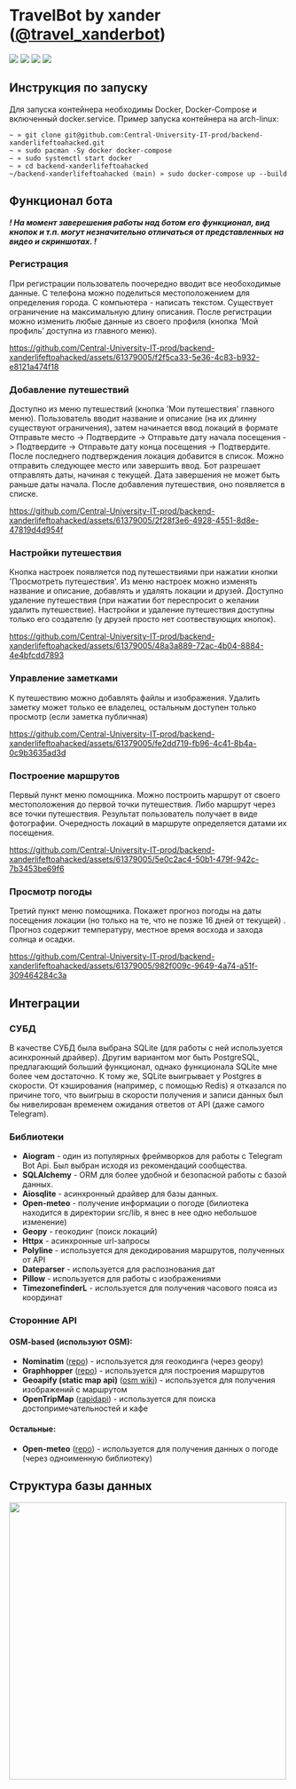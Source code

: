 # TravelBot by xander ([@travel_xanderbot](https://t.me/travel_xanderbot))

<a target="_blank" href="https://github.com/docker"><img src="https://img.shields.io/badge/Docker-blue"/></a> </a> 
<a target="_blank" href="https://github.com/aiogram"><img src="https://img.shields.io/badge/Aiogram-blue"/></a> </a> 
<a target="_blank" href="https://github.com/sqlite"><img src="https://img.shields.io/badge/SQLite-gray"/></a> </a> 
<a target="_blank" href="https://github.com/python"><img src="https://img.shields.io/badge/Python-yellow"/></a> </a> 

## Инструкция по запуску
Для запуска контейнера необходимы Docker, Docker-Compose и включенный docker.service. Пример запуска контейнера на arch-linux:
```
~ » git clone git@github.com:Central-University-IT-prod/backend-xanderlifeftoahacked.git
~ » sudo pacman -Sy docker docker-compose
~ » sudo systemctl start docker
~ » cd backend-xanderlifeftoahacked
~/backend-xanderlifeftoahacked (main) » sudo docker-compose up --build
```

## Функционал бота
**_! На момент заверешения работы над ботом его функционал, вид кнопок и т.п. могут незначительно отличаться от представленных на видео и скриншотах. !_**
### Регистрация
При регистрации пользователь поочередно вводит все необоходимые данные. С телефона можно поделиться местоположением для определения города.
С компьютера - написать текстом. Существует ограничение на максимальную длину описания. После регистрации можно изменить любые данные 
из своего профиля (кнопка 'Мой профиль' доступна из главного меню).

https://github.com/Central-University-IT-prod/backend-xanderlifeftoahacked/assets/61379005/f2f5ca33-5e36-4c83-b932-e8121a474f18

### Добавление путешествий
Доступно из меню путешествий (кнопка 'Мои путешествия' главного меню). Пользователь вводит название и описание (на их длинну существуют ограничения),
затем начинается ввод локаций в формате 
Отправьте место -> Подтвердите -> Отправьте дату начала посещения -> Подтвердите -> Отправьте дату конца посещения -> Подтвердите.
После последнего подтверждения локация добавится в список. Можно отправить следующее место или завершить ввод.
Бот разрешает отправлять даты, начиная с текущей. Дата завершения не может быть раньше даты начала. После добавления путешествия, оно появляется в списке. 

https://github.com/Central-University-IT-prod/backend-xanderlifeftoahacked/assets/61379005/2f28f3e6-4928-4551-8d8e-47819d4d954f

### Настройки путешествия
Кнопка настроек появляется под путешествиями при нажатии кнопки 'Просмотреть путешествия'. Из меню настроек можно изменять название и описание, 
добавлять и удалять локации и друзей. Доступно удаление путешествия (при нажатии бот переспросит о желании удалить путешествие).
Настройки и удаление путешествия доступны только его создателю (у друзей просто нет соотвествующих кнопок).

https://github.com/Central-University-IT-prod/backend-xanderlifeftoahacked/assets/61379005/48a3a889-72ac-4b04-8884-4e4bfcdd7893

### Управление заметками
К путешествию можно добавлять файлы и изображения. Удалить заметку может только ее владелец, остальным доступен только просмотр (если заметка публичная)

https://github.com/Central-University-IT-prod/backend-xanderlifeftoahacked/assets/61379005/fe2dd719-fb96-4c41-8b4a-0c9b3635ad3d

### Построение маршрутов
Первый пункт меню помощника. Можно построить маршрут от своего местоположения до первой точки путешествия. Либо маршрут через все точки 
путешествия. Результат пользователь получает в виде фотографии. Очередность локаций в маршруте определяется датами их посещения.

https://github.com/Central-University-IT-prod/backend-xanderlifeftoahacked/assets/61379005/5e0c2ac4-50b1-479f-942c-7b3453be69f6

### Просмотр погоды
Третий пункт меню помощника. Покажет прогноз погоды на даты посещения локации (но только на те, что не позже 16 дней от текущей) . 
Прогноз содержит температуру, местное время восхода и захода солнца и осадки. 

https://github.com/Central-University-IT-prod/backend-xanderlifeftoahacked/assets/61379005/982f009c-9649-4a74-a51f-309464284c3a




## Интеграции
### СУБД
В качестве СУБД была выбрана SQLite (для работы с ней используется асинхронный драйвер). Другим вариантом мог быть PostgreSQL, предлагающий больший функционал, однако функционала SQLite мне более чем достаточно. К тому же, SQLite выигрывает у Postgres в скорости.
От кэширования (например, с помощью Redis) я отказался по причине того, что выигрыш в скорости получения и записи данных был бы нивелирован временем ожидания ответов от API (даже самого Telegram).   
### Библиотеки
  * **Aiogram** - один из популярных фреймворков для работы с Telegram Bot Api. Был выбран исходя из рекомендаций сообщества.
  * **SQLAlchemy** - ORM для более удобной и безопасной работы с базой данных.
  * **Aiosqlite** - асинхронный драйвер для базы данных.
  * **Open-meteo** - получение информации о погоде (билиотека находится в директории src/lib, я внес в нее одно небольшое изменение)
  * **Geopy** - геокодинг (поиск локаций)
  * **Httpx** - асинхронные url-запросы
  * **Polyline** - используется для декодирования маршрутов, полученных от API
  * **Dateparser** - используется для распознования дат
  * **Pillow** - используется для работы с изображениями
  * **TimezonefinderL** - используется для получения часового пояса из координат
### Сторонние API
#### OSM-based (используют OSM):
  * **Nominatim** ([repo](https://github.com/osm-search/Nominatim)) - используется для геокодинга (через geopy)
  * **Graphhopper** ([repo](https://github.com/graphhopper/graphhopper)) - используется для построения маршрутов
  * **Geoapify (static map api)** ([osm wiki](https://wiki.openstreetmap.org/wiki/Geoapify)) - используется для получения изображений с маршрутом
  * **OpenTripMap** ([rapidapi](https://rapidapi.com/opentripmap/api/places1/details)) - используется для поиска достопримечательностей и кафе
#### Остальные:
  * **Open-meteo** ([repo](https://github.com/frenck/python-open-meteo)) - используется для получения данных о погоде (через одноименную библиотеку)

## Структура базы данных

<img src="https://github.com/Central-University-IT-prod/backend-xanderlifeftoahacked/blob/main/.readmemedia/database_schema.png" width="500"/>
